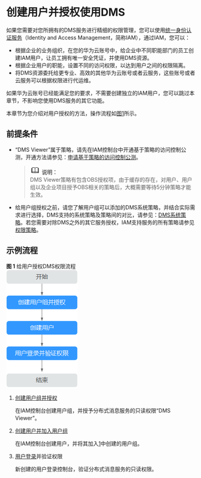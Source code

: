 # 创建用户并授权使用DMS<a name="ZH-CN_TOPIC_0171717052"></a>

如果您需要对您所拥有的DMS服务进行精细的权限管理，您可以使用[统一身份认证服务](https://support.huaweicloud.com/usermanual-iam/iam_01_0001.html)（Identity and Access Management，简称IAM），通过IAM，您可以：

-   根据企业的业务组织，在您的华为云账号中，给企业中不同职能部门的员工创建IAM用户，让员工拥有唯一安全凭证，并使用DMS资源。
-   根据企业用户的职能，设置不同的访问权限，以达到用户之间的权限隔离。
-   将DMS资源委托给更专业、高效的其他华为云账号或者云服务，这些账号或者云服务可以根据权限进行代运维。

如果华为云账号已经能满足您的要求，不需要创建独立的IAM用户，您可以跳过本章节，不影响您使用DMS服务的其它功能。

本章节为您介绍对用户授权的方法，操作流程如[图1](#zh-cn_topic_0170877287_fig15451536531)所示。

## 前提条件<a name="zh-cn_topic_0170877287_section17723185741610"></a>

-   “DMS Viewer”属于策略，请先在IAM控制台中开通基于策略的访问控制公测，开通方法请参见：[申请基于策略的访问控制公测](https://support.huaweicloud.com/usermanual-iam/iam_01_019.html)。

    >![](public_sys-resources/icon-note.gif) **说明：**   
    >DMS Viewer策略有包含OBS授权项，由于缓存的存在，对用户、用户组以及企业项目授予OBS相关的策略后，大概需要等待5分钟策略才能生效。  

-   给用户组授权之前，请您了解用户组可以添加的DMS系统策略，并结合实际需求进行选择，DMS支持的系统策略及策略间的对比，请参见：[DMS系统策略](https://support.huaweicloud.com/productdesc-kafka/ProductDescPrivilegeManagement.html)。若您需要对除DMS之外的其它服务授权，IAM支持服务的所有策略请参见[权限策略](https://support.huaweicloud.com/usermanual-permissions/zh-cn_topic_0063498930.html)。

## 示例流程<a name="zh-cn_topic_0170877287_section1189416161520"></a>

**图 1**  给用户授权DMS权限流程<a name="zh-cn_topic_0170877287_fig15451536531"></a>  
![](figures/给用户授权DMS权限流程.png "给用户授权DMS权限流程")

1.  <a name="zh-cn_topic_0170877287_li10176121316284"></a>[创建用户组并授权](https://support.huaweicloud.com/usermanual-iam/zh-cn_topic_0046611269.html)

    在IAM控制台创建用户组，并授予分布式消息服务的只读权限“DMS Viewer”。

2.  [创建用户并加入用户组](https://support.huaweicloud.com/usermanual-iam/zh-cn_topic_0046611303.html)

    在IAM控制台创建用户，并将其加入[1](#zh-cn_topic_0170877287_li10176121316284)中创建的用户组。

3.  [用户登录](https://support.huaweicloud.com/usermanual-iam/iam_01_0552.html)并验证权限

    新创建的用户登录控制台，验证分布式消息服务的只读权限。


